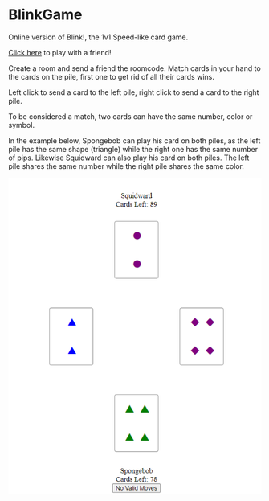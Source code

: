 # BlinkGame
Online version of Blink!, the 1v1 Speed-like card game.

[Click here](http://produ-publi-1d8dtvyr05jqx-685649531.us-west-1.elb.amazonaws.com/) to play with a friend!

Create a room and send a friend the roomcode.
Match cards in your hand to the cards on the pile, first one to get rid of all their cards wins.

Left click to send a card to the left pile, right click to send a card to the right pile.

To be considered a match, two cards can have the same number, color or symbol.

In the example below, Spongebob can play his card on both piles, as the left pile has the same shape (triangle) while the right one has the same number of pips.
Likewise Squidward can also play his card on both piles. The left pile shares the same number while the right pile shares the same color.

![How To Play](howToPlay.png)
